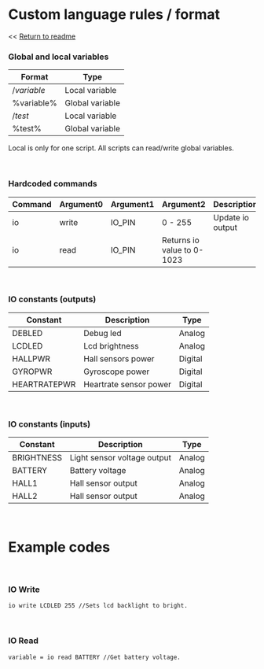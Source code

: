 
# Custom language rules / format
<< [Return to readme](./README.md)
<br />

### Global and local variables
| Format  | Type  |
| ------------- | ------------- | 
| /$variable$  | Local variable| 
| %variable%  | Global variable| 
| /$test$  | Local variable| 
| %test%  | Global variable| 

Local is only for one script.
All scripts can read/write global variables.

<br />

### Hardcoded commands
| Command  | Argument0  | Argument1  | Argument2  | Description  |
| ------------- | ------------- | ------------- | ------------- | ------------- |
| io  | write | IO_PIN | 0 - 255 | Update io output |
| io  | read | IO_PIN | Returns io value to 0-1023 |

<br />

### IO constants (outputs)
| Constant  | Description  | Type  |
| ------------- | ------------- | ------------- |
| DEBLED  | Debug led | Analog |
| LCDLED  | Lcd brightness | Analog |
| HALLPWR  | Hall sensors power | Digital |
| GYROPWR  | Gyroscope power | Digital |
| HEARTRATEPWR  | Heartrate sensor power | Digital |

<br />

### IO constants (inputs)
| Constant  | Description  | Type  |
| ------------- | ------------- | ------------- |
| BRIGHTNESS | Light sensor voltage output  | Analog |
| BATTERY | Battery voltage  | Analog |
| HALL1 | Hall sensor output  | Analog |
| HALL2 | Hall sensor output  | Analog |

<br />

# Example codes

<br />

### IO Write
```
io write LCDLED 255 //Sets lcd backlight to bright.
```
<br />

### IO Read
```
variable = io read BATTERY //Get battery voltage. 
```